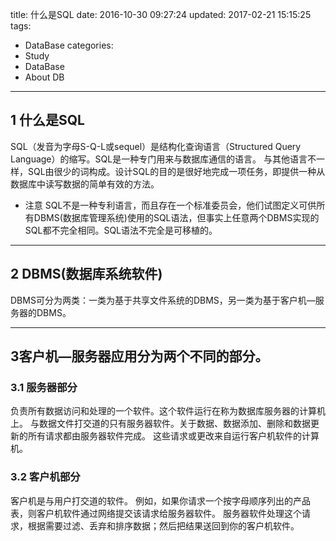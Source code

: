 title: 什么是SQL
date: 2016-10-30 09:27:24
updated: 2017-02-21 15:15:25
tags:
- DataBase
categories:
- Study
- DataBase
- About DB
---


## 1 什么是SQL
SQL（发音为字母S-Q-L或sequel）是结构化查询语言（Structured Query Language）的缩写。SQL是一种专门用来与数据库通信的语言。
与其他语言不一样，SQL由很少的词构成。设计SQL的目的是很好地完成一项任务，即提供一种从数据库中读写数据的简单有效的方法。

- 注意
SQL不是一种专利语言，而且存在一个标准委员会，他们试图定义可供所有DBMS(数据库管理系统)使用的SQL语法，但事实上任意两个DBMS实现的SQL都不完全相同。SQL语法不完全是可移植的。

----------------

## 2 DBMS(数据库系统软件)
DBMS可分为两类：一类为基于共享文件系统的DBMS，另一类为基于客户机—服务器的DBMS。

-----------------------

## 3客户机—服务器应用分为两个不同的部分。

### 3.1 服务器部分
负责所有数据访问和处理的一个软件。这个软件运行在称为数据库服务器的计算机上。
与数据文件打交道的只有服务器软件。关于数据、数据添加、删除和数据更新的所有请求都由服务器软件完成。
这些请求或更改来自运行客户机软件的计算机。

### 3.2 客户机部分
客户机是与用户打交道的软件。
例如，如果你请求一个按字母顺序列出的产品表，则客户机软件通过网络提交该请求给服务器软件。
服务器软件处理这个请求，根据需要过滤、丢弃和排序数据；然后把结果送回到你的客户机软件。